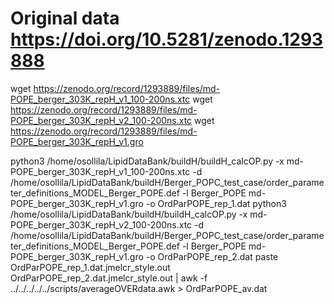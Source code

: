 # Original data https://doi.org/10.5281/zenodo.1293888

wget https://zenodo.org/record/1293889/files/md-POPE_berger_303K_repH_v1_100-200ns.xtc
wget https://zenodo.org/record/1293889/files/md-POPE_berger_303K_repH_v2_100-200ns.xtc
wget https://zenodo.org/record/1293889/files/md-POPE_berger_303K_repH_v1.gro

python3 /home/osollila/LipidDataBank/buildH/buildH_calcOP.py -x md-POPE_berger_303K_repH_v1_100-200ns.xtc -d /home/osollila/LipidDataBank/buildH/Berger_POPC_test_case/order_parameter_definitions_MODEL_Berger_POPE.def -l Berger_POPE md-POPE_berger_303K_repH_v1.gro -o OrdParPOPE_rep_1.dat
python3 /home/osollila/LipidDataBank/buildH/buildH_calcOP.py -x md-POPE_berger_303K_repH_v2_100-200ns.xtc -d /home/osollila/LipidDataBank/buildH/Berger_POPC_test_case/order_parameter_definitions_MODEL_Berger_POPE.def -l Berger_POPE md-POPE_berger_303K_repH_v1.gro -o OrdParPOPE_rep_2.dat
paste OrdParPOPE_rep_1.dat.jmelcr_style.out OrdParPOPE_rep_2.dat.jmelcr_style.out  | awk -f ../../../../../scripts/averageOVERdata.awk > OrdParPOPE_av.dat
